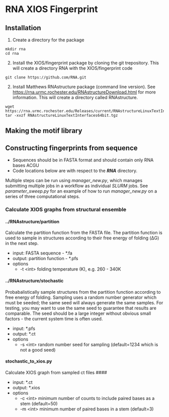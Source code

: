 # RNA XIOS Fingerprint

## Installation
1. Create a directory for the package
```
mkdir rna
cd rna
```
2. Install the XIOS/fingerprint package by cloning the git trepository. 
This will create a directory RNA with the XIOS/fingerprint code
```commandline
git clone https://github.com/RNA.git
```
2. Install Matthews RNAstructure package (command line version).
See https://rna.urmc.rochester.edu/RNAstructureDownload.html for more information. This will create a directory called RNAstructure. 
```
wget https://rna.urmc.rochester.edu/Releases/current/RNAstructureLinuxTextInterfaces64bit.tgz
tar -xvzf RNAstructureLinuxTextInterfaces64bit.tgz
```

## Making the motif library

## Constructing fingerprints from sequence
* Sequences should be in FASTA format and should contain only RNA bases ACGU
* Code locations below are with respect to the ***RNA*** directory.

Multiple steps can be run using *manager_new.py*, which manages submitting multiple jobs 
in a workflow as individual *SLURM* jobs. See *parameter_sweep.py* for an example of how 
to run *manager_new.py* on a series of three computational steps. 


### Calculate XIOS graphs from structural ensemble
#### ../RNAstructure/partition
Calculate the partition function from the FASTA file. 
The partition function is used to sample in structures according to their free energy of folding
(ΔG) in the next step.
 * input: FASTA sequence - *.fa
 * output: partition function - *.pfs
 * options
   - -t \<int> folding temperature (K), e.g. 260 - 340K

#### ../RNAstructure/stochastic
Probabalistically sample structures from the partition function according to free energy of folding.
Sampling uses a random number generator which must be seeded; the same seed will always generate the
same samples. For testing, you may want to use the same seed to guarantee that results are comparable.
The seed should be a large integer without obvious small factors - the current system 
time is often used.
 * input: *.pfs
 * output: *.ct
 * options
   - -s \<int> random number seed for sampling (default=1234 which is not a good seed)

#### stochastic_to_xios.py
Calculate XIOS graph from sampled ct files ####
 * input: *.ct
 * output: *.xios
 * options
   - -c \<int> minimum number of counts to include paired bases as a stem (default=50)
   - -m \<int> minimum number of paired bases in a stem (default=3)




